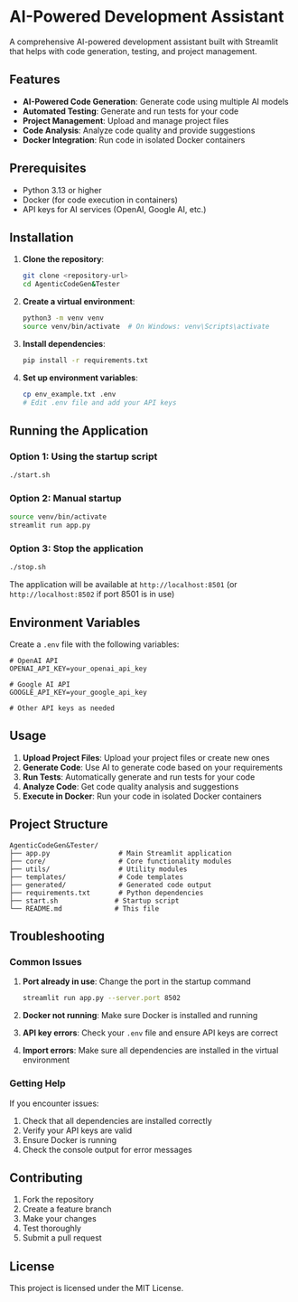 # AI-Powered Development Assistant

A comprehensive AI-powered development assistant built with Streamlit that helps with code generation, testing, and project management.

## Features

- **AI-Powered Code Generation**: Generate code using multiple AI models
- **Automated Testing**: Generate and run tests for your code
- **Project Management**: Upload and manage project files
- **Code Analysis**: Analyze code quality and provide suggestions
- **Docker Integration**: Run code in isolated Docker containers

## Prerequisites

- Python 3.13 or higher
- Docker (for code execution in containers)
- API keys for AI services (OpenAI, Google AI, etc.)

## Installation

1. **Clone the repository**:
   ```bash
   git clone <repository-url>
   cd AgenticCodeGen&Tester
   ```

2. **Create a virtual environment**:
   ```bash
   python3 -m venv venv
   source venv/bin/activate  # On Windows: venv\Scripts\activate
   ```

3. **Install dependencies**:
   ```bash
   pip install -r requirements.txt
   ```

4. **Set up environment variables**:
   ```bash
   cp env_example.txt .env
   # Edit .env file and add your API keys
   ```

## Running the Application

### Option 1: Using the startup script
```bash
./start.sh
```

### Option 2: Manual startup
```bash
source venv/bin/activate
streamlit run app.py
```

### Option 3: Stop the application
```bash
./stop.sh
```

The application will be available at `http://localhost:8501` (or `http://localhost:8502` if port 8501 is in use)

## Environment Variables

Create a `.env` file with the following variables:

```env
# OpenAI API
OPENAI_API_KEY=your_openai_api_key

# Google AI API
GOOGLE_API_KEY=your_google_api_key

# Other API keys as needed
```

## Usage

1. **Upload Project Files**: Upload your project files or create new ones
2. **Generate Code**: Use AI to generate code based on your requirements
3. **Run Tests**: Automatically generate and run tests for your code
4. **Analyze Code**: Get code quality analysis and suggestions
5. **Execute in Docker**: Run your code in isolated Docker containers

## Project Structure

```
AgenticCodeGen&Tester/
├── app.py                 # Main Streamlit application
├── core/                  # Core functionality modules
├── utils/                 # Utility modules
├── templates/             # Code templates
├── generated/             # Generated code output
├── requirements.txt       # Python dependencies
├── start.sh              # Startup script
└── README.md             # This file
```

## Troubleshooting

### Common Issues

1. **Port already in use**: Change the port in the startup command
   ```bash
   streamlit run app.py --server.port 8502
   ```

2. **Docker not running**: Make sure Docker is installed and running

3. **API key errors**: Check your `.env` file and ensure API keys are correct

4. **Import errors**: Make sure all dependencies are installed in the virtual environment

### Getting Help

If you encounter issues:
1. Check that all dependencies are installed correctly
2. Verify your API keys are valid
3. Ensure Docker is running
4. Check the console output for error messages

## Contributing

1. Fork the repository
2. Create a feature branch
3. Make your changes
4. Test thoroughly
5. Submit a pull request

## License

This project is licensed under the MIT License. 